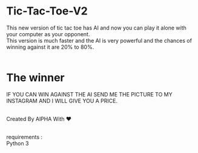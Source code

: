 # Tic-Tac-Toe-V2<br>


This new version of tic tac toe has AI and now you can play it alone with your computer as your opponent.<br>
This version is much faster and the AI is very powerful and the chances of winning against it are 20% to 80%.<br><br>

# The winner<br>

IF YOU CAN WIN AGAINST THE AI SEND ME THE PICTURE TO MY INSTAGRAM AND I WILL GIVE YOU A PRICE.<br><br>

Created By AlPHA With ❤️<br><br>


requirements :<br>
Python 3
